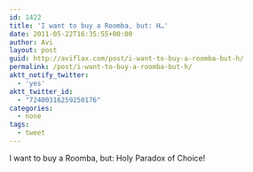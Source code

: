 ```yaml
---
id: 1422
title: 'I want to buy a Roomba, but: H…'
date: 2011-05-22T16:35:55+00:00
author: Avi
layout: post
guid: http://aviflax.com/post/i-want-to-buy-a-roomba-but-h/
permalink: /post/i-want-to-buy-a-roomba-but-h/
aktt_notify_twitter:
  - 'yes'
aktt_twitter_id:
  - "72400316259250176"
categories:
  - none
tags:
  - tweet
---
```

I want to buy a Roomba, but: Holy Paradox of Choice!